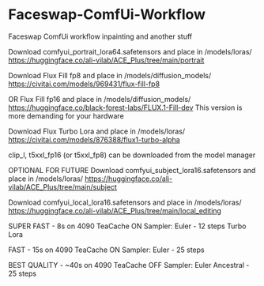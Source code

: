 # Faceswap-ComfUi-Workflow
Faceswap ComfUi workflow inpainting and another stuff


Download comfyui_portrait_lora64.safetensors and place in /models/loras/
https://huggingface.co/ali-vilab/ACE_Plus/tree/main/portrait

Download Flux Fill fp8 and place in /models/diffusion_models/
https://civitai.com/models/969431/flux-fill-fp8

OR Flux Fill fp16 and place in /models/diffusion_models/
https://huggingface.co/black-forest-labs/FLUX.1-Fill-dev
This version is more demanding for your hardware

Download Flux Turbo Lora and place in /models/loras/
https://civitai.com/models/876388/flux1-turbo-alpha

clip_l, t5xxl_fp16 (or t5xxl_fp8) can be downloaded from the model manager

OPTIONAL FOR FUTURE
Download comfyui_subject_lora16.safetensors and place in /models/loras/
https://huggingface.co/ali-vilab/ACE_Plus/tree/main/subject

Download comfyui_local_lora16.safetensors and place in /models/loras/
https://huggingface.co/ali-vilab/ACE_Plus/tree/main/local_editing



SUPER FAST - 8s on 4090
TeaCache ON
Sampler: Euler - 12 steps
Turbo Lora


FAST - 15s on 4090
TeaCache ON
Sampler: Euler - 25 steps



BEST QUALITY - ~40s on 4090
TeaCache OFF
Sampler: Euler Ancestral - 25 steps
